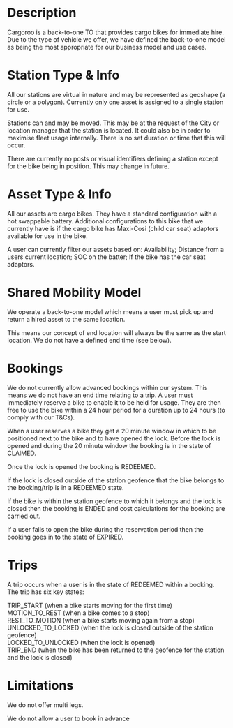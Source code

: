 # Description
Cargoroo is a back-to-one TO that provides cargo bikes for immediate hire. Due to the type of vehicle we offer, we have defined the back-to-one model as being the most appropriate for our business model and use cases.

# Station Type & Info
All our stations are virtual in nature and may be represented as geoshape (a circle or a polygon). Currently only one asset is assigned to a single station for use.

<p>Stations can and may be moved. This may be at the request of the City or location manager that the station is located. It could also be in order to maximise fleet usage internally. There is no set duration or time that this will occur.

<p>There are currently no posts or visual identifiers defining a station except for the bike being in position. This may change in future.

# Asset Type & Info
All our assets are cargo bikes. They have a standard configuration with a hot swappable battery. Additional configurations to this bike that we currently have is if the cargo bike has Maxi-Cosi (child car seat) adaptors available for use in the bike.

<p>A user can currently filter our assets based on: Availability; Distance from a users current location; SOC on the batter; If the bike has the car seat adaptors.

# Shared Mobility Model
We operate a back-to-one model which means a user must pick up and return a hired asset to the same location.

<p>This means our concept of end location will always be the same as the start location. We do not have a defined end time (see below).

# Bookings
We do not currently allow advanced bookings within our system. This means we do not have an end time relating to a trip. A user must immediately reserve a bike to enable it to be held for usage. They are then free to use the bike within a 24 hour period for a duration up to 24 hours (to comply with our T&Cs).

<p>When a user reserves a bike they get a 20 minute window in which to be positioned next to the bike and to have opened the lock. Before the lock is opened and during the 20 minute window the booking is in the state of CLAIMED.

<p>Once the lock is opened the booking is REDEEMED.

<p>If the lock is closed outside of the station geofence that the bike belongs to the booking/trip is in a REDEEMED state.

<p>If the bike is within the station geofence to which it belongs and the lock is closed then the booking is ENDED and cost calculations for the booking are carried out.

<p>If a user fails to open the bike during the reservation period then the booking goes in to the state of EXPIRED.

# Trips
<p>A trip occurs when a user is in the state of REDEEMED within a booking. The trip has six key states:

TRIP_START (when a bike starts moving for the first time)<br>
MOTION_TO_REST (when a bike comes to a stop)<br>
REST_TO_MOTION (when a bike starts moving again from a stop)<br>
UNLOCKED_TO_LOCKED (when the lock is closed outside of the station geofence)<br>
LOCKED_TO_UNLOCKED (when the lock is opened)<br>
TRIP_END (when the bike has been returned to the geofence for the station and the lock is closed)<br>

# Limitations

<p>We do not offer multi legs.
<p>We do not allow a user to book in advance